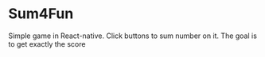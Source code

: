 # Sum4Fun

Simple game in React-native. Click buttons to sum number on it. The goal is to get exactly the score 
